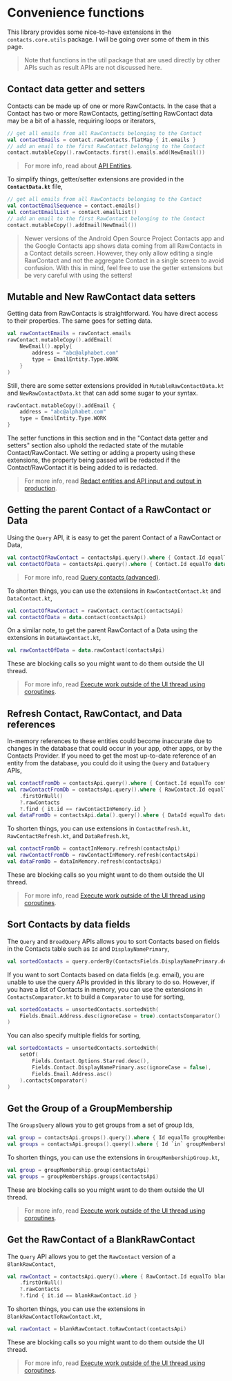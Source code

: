# Convenience functions

This library provides some nice-to-have extensions in the `contacts.core.utils` package. I will be 
going over some of them in this page.

> Note that functions in the util package that are used directly by other APIs such as result APIs
> are not discussed here.

## Contact data getter and setters

Contacts can be made up of one or more RawContacts. In the case that a Contact has two or more
RawContacts, getting/setting RawContact data may be a bit of a hassle, requiring loops or iterators,

```kotlin
// get all emails from all RawContacts belonging to the Contact
val contactEmails = contact.rawContacts.flatMap { it.emails }
// add an email to the first RawContact belonging to the Contact
contact.mutableCopy().rawContacts.first().emails.add(NewEmail())
```

> For more info, read about [API Entities](/docs/entities/about-api-entities.md).

To simplify things, getter/setter extensions are provided in the **`ContactData.kt`** file,

```kotlin
// get all emails from all RawContacts belonging to the Contact
val contactEmailSequence = contact.emails()
val contactEmailList = contact.emailList()
// add an email to the first RawContact belonging to the Contact
contact.mutableCopy().addEmail(NewEmail())
```

> Newer versions of the Android Open Source Project Contacts app and the Google Contacts app shows
> data coming from all RawContacts in a Contact details screen. However, they only allow editing
> a single RawContact and not the aggregate Contact in a single screen to avoid confusion. 
> With this in mind, feel free to use the getter extensions but be very careful with using the
> setters!

## Mutable and New RawContact data setters

Getting data from RawContacts is straightforward. You have direct access to their properties. The
same goes for setting data. 

```kotlin
val rawContactEmails = rawContact.emails
rawContact.mutableCopy().addEmail(
    NewEmail().apply{
        address = "abc@alphabet.com"
        type = EmailEntity.Type.WORK
    }
)
```

Still, there are some setter extensions provided in `MutableRawContactData.kt` and 
`NewRawContactData.kt` that can add some sugar to your syntax.

```kotlin
rawContact.mutableCopy().addEmail {
    address = "abc@alphabet.com"
    type = EmailEntity.Type.WORK
}
```

The setter functions in this section and in the "Contact data getter and setters" section also 
uphold the redacted state of the mutable Contact/RawContact. We setting or adding a property using
these extensions, the property being passed will be redacted if the Contact/RawContact it is being
added to is redacted.

> For more info, read [Redact entities and API input and output in production](/docs/entities/redact-apis-and-entities.md).

## Getting the parent Contact of a RawContact or Data

Using the `Query` API, it is easy to get the parent Contact of a RawContact or Data,

```kotlin
val contactOfRawContact = contactsApi.query().where { Contact.Id equalTo rawContact.contactId }.find().firstOrNull()
val contactOfData = contactsApi.query().where { Contact.Id equalTo data.contactId }.find().firstOrNull()
```

> For more info, read [Query contacts (advanced)](/docs/query-contacts-advanced.md).

To shorten things, you can use the extensions in `RawContactContact.kt` and `DataContact.kt`,

```kotlin
val contactOfRawContact = rawContact.contact(contactsApi)
val contactOfData = data.contact(contactsApi)
```

On a similar note, to get the parent RawContact of a Data using the extensions in `DataRawContact.kt`,

```kotlin
val rawContactOfData = data.rawContact(contactsApi)
```

These are blocking calls so you might want to do them outside the UI thread.

> For more info, read [Execute work outside of the UI thread using coroutines](/docs/async/async-execution.md).

## Refresh Contact, RawContact, and Data references

In-memory references to these entities could become inaccurate due to changes in the database that
could occur in your app, other apps, or by the Contacts Provider. If you need to get the most
up-to-date reference of an entity from the database, you could do it using the `Query` and 
`DataQuery` APIs,

```kotlin
val contactFromDb = contactsApi.query().where { Contact.Id equalTo contactInMemory.id }.find().firstOrNull()
val rawContactFromDb = contactsApi.query().where { RawContact.Id equalTo rawContactInMemory.id }.find()
    .firstOrNull()
    ?.rawContacts
    ?.find { it.id == rawContactInMemory.id }
val dataFromDb = contactsApi.data().query().where { DataId equalTo dataInMemory.id }.find().firstOrNull()
```

To shorten things, you can use extensions in `ContactRefresh.kt`, `RawContactRefresh.kt`, and
`DataRefresh.kt`,

```kotlin
val contactFromDb = contactInMemory.refresh(contactsApi)
val rawContactFromDb = rawContactInMemory.refresh(contactsApi)
val dataFromDb = dataInMemory.refresh(contactsApi)
```

These are blocking calls so you might want to do them outside the UI thread.

> For more info, read [Execute work outside of the UI thread using coroutines](/docs/async/async-execution.md).

## Sort Contacts by data fields

The `Query` and `BroadQuery` APIs allows you to sort Contacts based on fields in the Contacts table
such as `Id` and `DisplayNamePrimary`, 

```kotlin
val sortedContacts = query.orderBy(ContactsFields.DisplayNamePrimary.desc(ignoreCase = true))
```

If you want to sort Contacts based on data fields (e.g. email), you are unable to use the query 
APIs provided in this library to do so. However, if you have a list of Contacts in memory, you can
use the extensions in `ContactsComparator.kt` to build a `Comparator` to use for sorting,

```kotlin
val sortedContacts = unsortedContacts.sortedWith(
    Fields.Email.Address.desc(ignoreCase = true).contactsComparator()
)
```

You can also specify multiple fields for sorting,

```kotlin
val sortedContacts = unsortedContacts.sortedWith(
    setOf(
        Fields.Contact.Options.Starred.desc(),
        Fields.Contact.DisplayNamePrimary.asc(ignoreCase = false),
        Fields.Email.Address.asc()
    ).contactsComparator()
)
```

## Get the Group of a GroupMembership

The `GroupsQuery` allows you to get groups from a set of group Ids,

```kotlin
val group = contactsApi.groups().query().where { Id equalTo groupMembership.groupId }.find().firstOrNull()
val groups = contactsApi.groups().query().where { Id `in` groupMemberships.map { it.groupId } }.find()
```

To shorten things, you can use the extensions in `GroupMembershipGroup.kt`,

```kotlin
val group = groupMembership.group(contactsApi)
val groups = groupMemberships.groups(contactsApi)
```

These are blocking calls so you might want to do them outside the UI thread.

> For more info, read [Execute work outside of the UI thread using coroutines](/docs/async/async-execution.md).

## Get the RawContact of a BlankRawContact

The `Query` API allows you to get the `RawContact` version of a `BlankRawContact`,

```kotlin
val rawContact = contactsApi.query().where { RawContact.Id equalTo blankRawContact.id }.find()
    .firstOrNull()
    ?.rawContacts
    ?.find { it.id == blankRawContact.id }
```

To shorten things, you can use the extensions in `BlankRawContactToRawContact.kt`,

```kotlin
val rawContact = blankRawContact.toRawContact(contactsApi)
```

These are blocking calls so you might want to do them outside the UI thread.

> For more info, read [Execute work outside of the UI thread using coroutines](/docs/async/async-execution.md).
